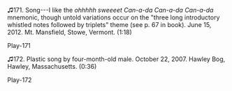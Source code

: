 ♫171. Song---I like the *ohhhhh sweeeet Can-a-da Can-a-da Can-a-da*
mnemonic, though untold variations occur on the "three long introductory
whistled notes followed by triplets" theme (see p. 67 in book). June 15,
2012. Mt. Mansfield, Stowe, Vermont. (1:18)

Play-171

♫172. Plastic song by four-month-old male. October 22, 2007. Hawley Bog,
Hawley, Massachusetts. (0:36)

Play-172


